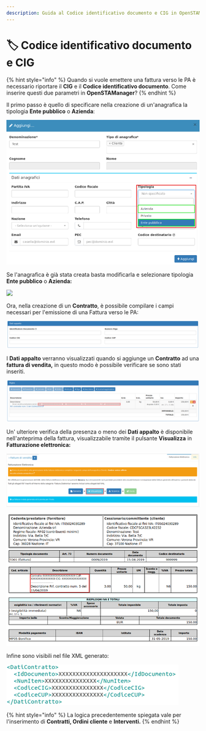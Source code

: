 ```yaml
---
description: Guida al Codice identificativo documento e CIG in OpenSTAManager
---
```


# 🏷️ Codice identificativo documento e CIG

{% hint style="info" %}
Quando si vuole emettere una fattura verso le PA è necessario riportare il **CIG** e il **Codice identificativo documento**. Come inserire questi due parametri in **OpenSTAManager**?
{% endhint %}

Il primo passo è quello di specificare nella creazione di un'anagrafica la tipologia **Ente pubblico** o **Azienda**:

![](../../../.gitbook/assets/AnagraficaPerCIG.png)

Se l'anagrafica è già stata creata basta modificarla e selezionare tipologia **Ente pubblico** o **Azienda:**

![](https://firebasestorage.googleapis.com/v0/b/gitbook-x-prod.appspot.com/o/spaces%2F-LZJeLg23eVDvrCv74U7-887967055%2Fuploads%2FppIgLUMrxwcgNmLNZNEW%2Ffile.png?alt=media)

Ora, nella creazione di un **Contratto**, è possibile compilare i campi necessari per l'emissione di una Fattura verso le PA:

![](../../../.gitbook/assets/DatiAppalto.png)

I **Dati appalto** verranno visualizzati quando si aggiunge un **Contratto** ad una **fattura di vendita,** in questo modo è possibile verificare se sono stati inseriti.

![](../../../.gitbook/assets/AggiuntoFattureDiVendita.png)

Un' ulteriore verifica della presenza o meno dei **Dati appalto** è disponibile nell'anteprima della fattura, visualizzabile tramite il pulsante **Visualizza** in **Fatturazione elettronica:**

![](<../../../.gitbook/assets/image (331).png>)

![](../../../.gitbook/assets/VisualizzaCIGeCodiceIdentificavoDocumento.png)

Infine sono visibili nel file XML generato:

![](../../../.gitbook/assets/CIGeCodiceIdentificativoDocumentoXML.png)

{% hint style="info" %}
La logica precedentemente spiegata vale per l'inserimento di **Contratti, Ordini cliente** e **Interventi.**
{% endhint %}
